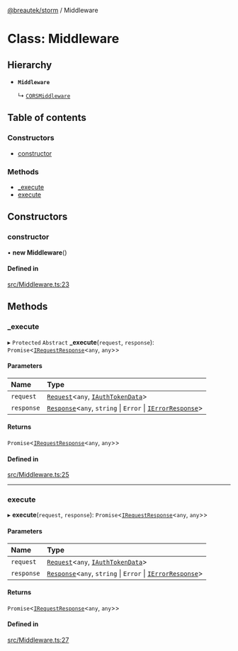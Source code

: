 [@breautek/storm](../README.md) / Middleware

# Class: Middleware

## Hierarchy

- **`Middleware`**

  ↳ [`CORSMiddleware`](CORSMiddleware.md)

## Table of contents

### Constructors

- [constructor](Middleware.md#constructor)

### Methods

- [\_execute](Middleware.md#_execute)
- [execute](Middleware.md#execute)

## Constructors

### constructor

• **new Middleware**()

#### Defined in

[src/Middleware.ts:23](https://github.com/breautek/storm/blob/3dcafe4/src/Middleware.ts#L23)

## Methods

### \_execute

▸ `Protected` `Abstract` **_execute**(`request`, `response`): `Promise`<[`IRequestResponse`](../interfaces/IRequestResponse.md)<`any`, `any`\>\>

#### Parameters

| Name | Type |
| :------ | :------ |
| `request` | [`Request`](Request.md)<`any`, [`IAuthTokenData`](../interfaces/IAuthTokenData.md)\> |
| `response` | [`Response`](Response.md)<`any`, `string` \| `Error` \| [`IErrorResponse`](../interfaces/IErrorResponse.md)\> |

#### Returns

`Promise`<[`IRequestResponse`](../interfaces/IRequestResponse.md)<`any`, `any`\>\>

#### Defined in

[src/Middleware.ts:25](https://github.com/breautek/storm/blob/3dcafe4/src/Middleware.ts#L25)

___

### execute

▸ **execute**(`request`, `response`): `Promise`<[`IRequestResponse`](../interfaces/IRequestResponse.md)<`any`, `any`\>\>

#### Parameters

| Name | Type |
| :------ | :------ |
| `request` | [`Request`](Request.md)<`any`, [`IAuthTokenData`](../interfaces/IAuthTokenData.md)\> |
| `response` | [`Response`](Response.md)<`any`, `string` \| `Error` \| [`IErrorResponse`](../interfaces/IErrorResponse.md)\> |

#### Returns

`Promise`<[`IRequestResponse`](../interfaces/IRequestResponse.md)<`any`, `any`\>\>

#### Defined in

[src/Middleware.ts:27](https://github.com/breautek/storm/blob/3dcafe4/src/Middleware.ts#L27)
